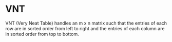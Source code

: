 # VNT
VNT (Very Neat Table) handles an m x n  matrix such that the entries of each row are in sorted order from left to right and the entries of each column are in sorted order from top to bottom.
